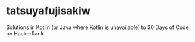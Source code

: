 # tatsuyafujisakiw
Solutions in Kotlin (or Java where Kotlin is unavailable) to 30 Days of Code on HackerRank
